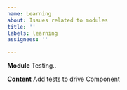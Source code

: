 ```yaml
---
name: Learning
about: Issues related to modules
title: ''
labels: learning
assignees: ''

---
```


**Module**
Testing..

**Content**
Add tests to drive Component
